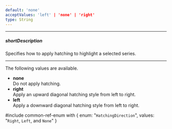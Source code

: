 ```yaml
---
default: 'none'
acceptValues: 'left' | 'none' | 'right'
type: String
---
```

---
##### shortDescription
Specifies how to apply hatching to highlight a selected series.

---
The following values are available.

* **none**   
Do not apply hatching.
* **right**   
Apply an upward diagonal hatching style from left to right.
* **left**   
Apply a downward diagonal hatching style from left to right.

#include common-ref-enum with {
    enum: "`HatchingDirection`",
    values: "`Right`, `Left`, and `None`"
}
